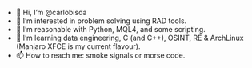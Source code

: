 - 👋 Hi, I’m @carlobisda
- 👀 I’m interested in problem solving using RAD tools.
- 🌱 I’m reasonable with Python, MQL4, and some scripting. 
- 💞️ I’m learning data engineering, C (and C++), OSINT, RE & ArchLinux (Manjaro XFCE is my current flavour).
- 📫 How to reach me: smoke signals or morse code.

<!---
carlobisda/carlobisda is a ✨ special ✨ repository because its `README.md` (this file) appears on your GitHub profile.
You can click the Preview link to take a look at your changes.
--->
